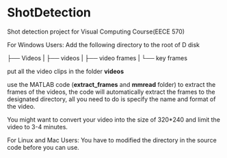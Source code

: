 ShotDetection
=============

Shot detection project for Visual Computing Course(EECE 570)

For Windows Users:
Add the following directory to the root of D disk

├── Videos
|   ├── videos
|   ├── video frames
|   └── key frames

put all the video clips in the folder **videos**

use the MATLAB code (**extract_frames** and **mmread** folder) to extract the frames of the videos, the code will automatically extract the frames to the designated directory, all you need to do is specify the name and format of the video. 

You might want to convert your video into the size of 320*240 and limit the video to 3-4 minutes.

For Linux and Mac Users:
You have to modified the directory in the source code before you can use.
